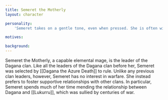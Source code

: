 ```yaml
---
title: Semeret the Motherly
layout: character

personality:
    'Semeret takes on a gentle tone, even when pressed. She is often willing to compromise and is nearly incapable of lying, qualities which make some doubt Dagana''s wisdom in selecting her to lead. Nonetheless, she holds the clan''s survival and success in the highest regard and makes many personal sacrifices for the greater good.'

motives:

background:
---
```


Semeret the Motherly, a capable elemental mage, is the leader of the Dagana clan. Like all the leaders of the Dagana clan before her, Semeret was selected by [[Dagana the Azure Death]] to rule. Unlike any previous clan leaders, however, Semeret has no interest in warfare. She instead prefers to foster supportive relationships with other clans. In particular, Semeret spends much of her time mending the relationship between Dagana and [[Lukurru]], which was sullied by centuries of war.
